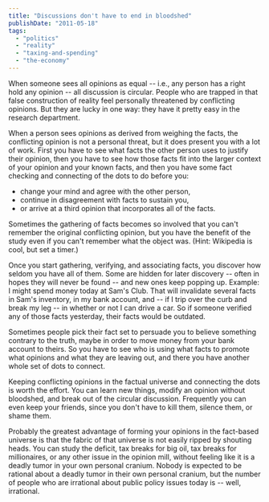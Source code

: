 ```yaml
---
title: "Discussions don't have to end in bloodshed"
publishDate: "2011-05-18"
tags: 
  - "politics"
  - "reality"
  - "taxing-and-spending"
  - "the-economy"
---
```


When someone sees all opinions as equal -- i.e., any person has a right hold any opinion -- all discussion is circular. People who are trapped in that false construction of reality feel personally threatened by conflicting opinions. But they are lucky in one way: they have it pretty easy in the research department.

When a person sees opinions as derived from weighing the facts, the conflicting opinion is not a personal threat, but it does present you with a lot of work. First you have to see what facts the other person uses to justify their opinion, then you have to see how those facts fit into the larger context of your opinion and your known facts, and then you have some fact checking and connecting of the dots to do before you:

- change your mind and agree with the other person,
- continue in disagreement with facts to sustain you,
- or arrive at a third opinion that incorporates all of the facts.

Sometimes the gathering of facts becomes so involved that you can't remember the original conflicting opinion, but you have the benefit of the study even if you can't remember what the object was. (Hint: Wikipedia is cool, but set a timer.)

Once you start gathering, verifying, and associating facts, you discover how seldom you have all of them. Some are hidden for later discovery -- often in hopes they will never be found -- and new ones keep popping up. Example: I might spend money today at Sam's Club. That will invalidate several facts in Sam's inventory, in my bank account, and -- if I trip over the curb and break my leg -- in whether or not I can drive a car. So if someone verified any of those facts yesterday, their facts would be outdated.

Sometimes people pick their fact set to persuade you to believe something contrary to the truth, maybe in order to move money from your bank account to theirs. So you have to see who is using what facts to promote what opinions and what they are leaving out, and there you have another whole set of dots to connect.

Keeping conflicting opinions in the factual universe and connecting the dots is worth the effort. You can learn new things, modify an opinion without bloodshed, and break out of the circular discussion. Frequently you can even keep your friends, since you don't have to kill them, silence them, or shame them.

Probably the greatest advantage of forming your opinions in the fact-based universe is that the fabric of that universe is not easily ripped by shouting heads. You can study the deficit, tax breaks for big oil, tax breaks for millionaires, or any other issue in the opinion mill, without feeling like it is a deadly tumor in your own personal cranium. Nobody is expected to be rational about a deadly tumor in their own personal cranium, but the number of people who are irrational about public policy issues today is -- well, irrational.
